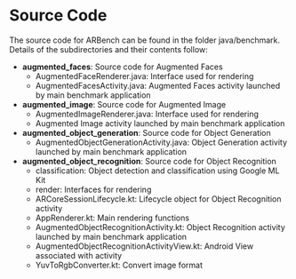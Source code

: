 # Source Code

The source code for ARBench can be found in the folder java/benchmark. Details of the subdirectories and their contents follow:

- **augmented_faces**: Source code for Augmented Faces
  - AugmentedFaceRenderer.java: Interface used for rendering
  - AugmentedFacesActivity.java: Augmented Faces activity launched by main benchmark application
- **augmented_image**: Source code for Augmented Image
  - AugmentedImageRenderer.java: Interface used for rendering
  - Augmented Image activity launched by main benchmark application
- **augmented_object_generation**: Source code for Object Generation
  - AugmentedObjectGenerationActivity.java: Object Generation activity launched by main benchmark application
- **augmented_object_recognition**: Source code for Object Recognition
  - classification: Object detection and classification using Google ML Kit
  - render: Interfaces for rendering
  - ARCoreSessionLifecycle.kt: Lifecycle object for Object Recognition activity
  - AppRenderer.kt: Main rendering functions
  - AugmentedObjectRecognitionActivity.kt: Object Recognition activity launched by main benchmark application
  - AugmentedObjectRecognitionActivityView.kt: Android View associated with activity
  - YuvToRgbConverter.kt: Convert image format

